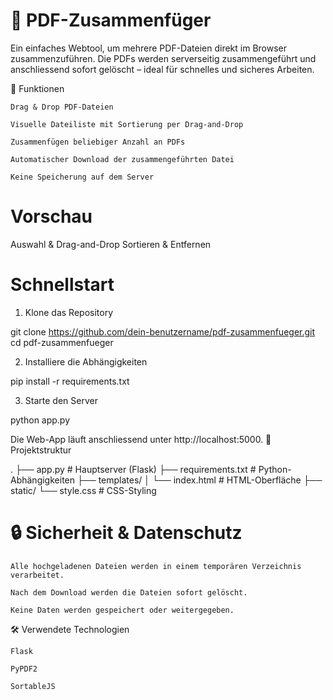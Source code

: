 # 📄 PDF-Zusammenfüger

Ein einfaches Webtool, um mehrere PDF-Dateien direkt im Browser zusammenzuführen. Die PDFs werden serverseitig zusammengeführt und anschliessend sofort gelöscht – ideal für schnelles und sicheres Arbeiten.

<!-- Platzhalter für Screenshot -->
🔧 Funktionen

    Drag & Drop PDF-Dateien

    Visuelle Dateiliste mit Sortierung per Drag-and-Drop

    Zusammenfügen beliebiger Anzahl an PDFs

    Automatischer Download der zusammengeführten Datei

    Keine Speicherung auf dem Server

#  Vorschau
<!-- Füge hier Screenshots ein -->
Auswahl & Drag-and-Drop	Sortieren & Entfernen
	
# Schnellstart
1. Klone das Repository

git clone https://github.com/dein-benutzername/pdf-zusammenfueger.git
cd pdf-zusammenfueger

2. Installiere die Abhängigkeiten

pip install -r requirements.txt

3. Starte den Server

python app.py

Die Web-App läuft anschliessend unter http://localhost:5000.
📂 Projektstruktur

.
├── app.py               # Hauptserver (Flask)
├── requirements.txt     # Python-Abhängigkeiten
├── templates/
│   └── index.html       # HTML-Oberfläche
├── static/
   └── style.css        # CSS-Styling

# 🔒 Sicherheit & Datenschutz

    Alle hochgeladenen Dateien werden in einem temporären Verzeichnis verarbeitet.

    Nach dem Download werden die Dateien sofort gelöscht.

    Keine Daten werden gespeichert oder weitergegeben.

🛠 Verwendete Technologien

    Flask

    PyPDF2

    SortableJS
